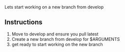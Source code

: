 Lets start working on a new branch from develop

## Instructions

1. Move to develop and ensure you pull latest
2. Create a new branch from develop for $ARGUMENTS
3. get ready to start working on the new branch